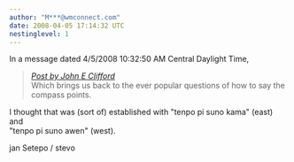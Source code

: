 ```yaml
---
author: "M***@wmconnect.com"
date: 2008-04-05 17:14:32 UTC
nestinglevel: 1
---
```

In a message dated 4/5/2008 10:32:50 AM Central Daylight Time,  

> [_Post by John E Clifford_](/qMna8iep/language-without-left-right#post4)  
> Which brings us back to the ever popular questions of how to say the  
> compass points.  
> 

I thought that was (sort of) established with "tenpo pi suno kama" (east) and  
"tenpo pi suno awen" (west).  
  
jan Setepo / stevo </HTML>